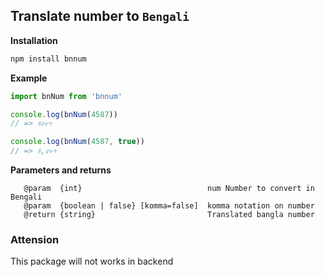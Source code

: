 ## Translate number to `Bengali`

**Installation**

```bash
npm install bnnum
```

**Example**

```js
import bnNum from 'bnnum'

console.log(bnNum(4587))
// => ৪৫৮৭

console.log(bnNum(4587, true))
// => ৪,৫৮৭
```

**Parameters and returns**

```
   @param  {int}                            num Number to convert in Bengali
   @param  {boolean | false} [komma=false]  komma notation on number
   @return {string}                         Translated bangla number
```

### Attension

This package will not works in backend
